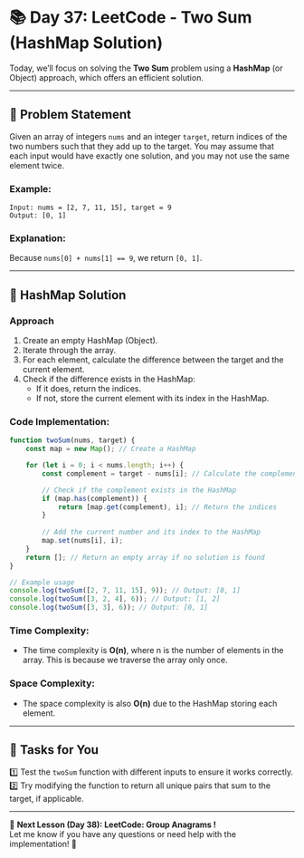 # **📚 Day 37: LeetCode - Two Sum (HashMap Solution)**  

Today, we’ll focus on solving the **Two Sum** problem using a **HashMap** (or Object) approach, which offers an efficient solution.  

---

## **🔹 Problem Statement**  

Given an array of integers `nums` and an integer `target`, return indices of the two numbers such that they add up to the target. You may assume that each input would have exactly one solution, and you may not use the same element twice.

### **Example**:
```plaintext
Input: nums = [2, 7, 11, 15], target = 9
Output: [0, 1]
```

### **Explanation**: 
Because `nums[0] + nums[1] == 9`, we return `[0, 1]`.

---

## **🔹 HashMap Solution**  

### **Approach**  
1. Create an empty HashMap (Object).
2. Iterate through the array.
3. For each element, calculate the difference between the target and the current element.
4. Check if the difference exists in the HashMap:
   - If it does, return the indices.
   - If not, store the current element with its index in the HashMap.

### **Code Implementation**:
```js
function twoSum(nums, target) {
    const map = new Map(); // Create a HashMap

    for (let i = 0; i < nums.length; i++) {
        const complement = target - nums[i]; // Calculate the complement

        // Check if the complement exists in the HashMap
        if (map.has(complement)) {
            return [map.get(complement), i]; // Return the indices
        }
        
        // Add the current number and its index to the HashMap
        map.set(nums[i], i);
    }
    return []; // Return an empty array if no solution is found
}

// Example usage
console.log(twoSum([2, 7, 11, 15], 9)); // Output: [0, 1]
console.log(twoSum([3, 2, 4], 6)); // Output: [1, 2]
console.log(twoSum([3, 3], 6)); // Output: [0, 1]
```

### **Time Complexity**:  
- The time complexity is **O(n)**, where n is the number of elements in the array. This is because we traverse the array only once.

### **Space Complexity**:  
- The space complexity is also **O(n)** due to the HashMap storing each element.

---

## **📝 Tasks for You**  
1️⃣ Test the `twoSum` function with different inputs to ensure it works correctly.  
2️⃣ Try modifying the function to return all unique pairs that sum to the target, if applicable.

---

🎯 **Next Lesson (Day 38): **LeetCode:** Group Anagrams !**  
Let me know if you have any questions or need help with the implementation! 🚀